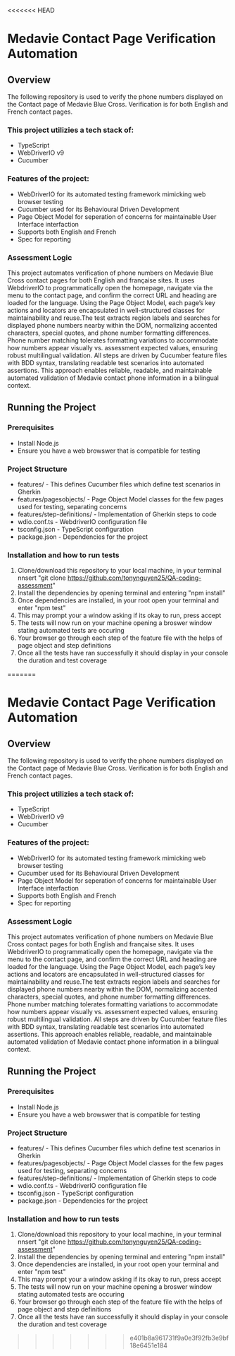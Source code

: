 <<<<<<< HEAD
# Medavie Contact Page Verification Automation

## Overview
The following repository is used to verify the phone numbers displayed on the Contact page of Medavie Blue Cross. Verification is for both English and French contact pages. 

### This project utilizies a tech stack of:
- TypeScript 
- WebDriverIO v9 
- Cucumber

### Features of the project:
- WebDriverIO for its automated testing framework mimicking web browser testing 
- Cucumber used for its Behavioural Driven Development 
- Page Object Model for seperation of concerns for maintainable User Interface interfaction
- Supports both English and French
- Spec for reporting

### Assessment Logic
This project automates verification of phone numbers on Medavie Blue Cross contact pages for both English and française﻿ sites. It uses WebdriverIO to programmatically open the homepage, navigate via the menu to the contact page, and confirm the correct URL and heading are loaded for the language. Using the Page Object Model, each page’s key actions and locators are encapsulated in well-structured classes for maintainability and reuse.The test extracts region labels and searches for displayed phone numbers nearby within the DOM, normalizing accented characters, special quotes, and phone number formatting differences. Phone number matching tolerates formatting variations to accommodate how numbers appear visually vs. assessment expected values, ensuring robust multilingual validation. All steps are driven by Cucumber feature files with BDD syntax, translating readable test scenarios into automated assertions. This approach enables reliable, readable, and maintainable automated validation of Medavie contact phone information in a bilingual context.

## Running the Project

### Prerequisites
- Install Node.js
- Ensure you have a web browswer that is compatible for testing

### Project Structure
- features/ - This defines Cucumber files which define test scenarios in Gherkin
- features/pagesobjects/ - Page Object Model classes for the few pages used for testing, separating concerns
- features/step-definitions/ - Implementation of Gherkin steps to code
- wdio.conf.ts - WebdriverIO configuration file
- tsconfig.json - TypeScript configuration
- package.json - Dependencies for the project

### Installation and how to run tests
1. Clone/download this repository to your local machine, 
in your terminal nnsert "git clone <https://github.com/tonynguyen25/QA-coding-assessment>" 
2. Install the dependencies by opening terminal and entering "npm install"
3. Once dependencies are installed, in your root open your terminal and enter "npm test"
4. This may prompt your a window asking if its okay to run, press accept
5. The tests will now run on your machine opening a broswer window stating automated tests are occuring
6. Your browser go through each step of the feature file with the helps of page object and step definitions
7. Once all the tests have ran successfully it should display in your console the duration and test coverage



=======
# Medavie Contact Page Verification Automation

## Overview
The following repository is used to verify the phone numbers displayed on the Contact page of Medavie Blue Cross. Verification is for both English and French contact pages. 

### This project utilizies a tech stack of:
- TypeScript 
- WebDriverIO v9 
- Cucumber

### Features of the project:
- WebDriverIO for its automated testing framework mimicking web browser testing 
- Cucumber used for its Behavioural Driven Development 
- Page Object Model for seperation of concerns for maintainable User Interface interfaction
- Supports both English and French
- Spec for reporting

### Assessment Logic
This project automates verification of phone numbers on Medavie Blue Cross contact pages for both English and française﻿ sites. It uses WebdriverIO to programmatically open the homepage, navigate via the menu to the contact page, and confirm the correct URL and heading are loaded for the language. Using the Page Object Model, each page’s key actions and locators are encapsulated in well-structured classes for maintainability and reuse.The test extracts region labels and searches for displayed phone numbers nearby within the DOM, normalizing accented characters, special quotes, and phone number formatting differences. Phone number matching tolerates formatting variations to accommodate how numbers appear visually vs. assessment expected values, ensuring robust multilingual validation. All steps are driven by Cucumber feature files with BDD syntax, translating readable test scenarios into automated assertions. This approach enables reliable, readable, and maintainable automated validation of Medavie contact phone information in a bilingual context.

## Running the Project

### Prerequisites
- Install Node.js
- Ensure you have a web browswer that is compatible for testing

### Project Structure
- features/ - This defines Cucumber files which define test scenarios in Gherkin
- features/pagesobjects/ - Page Object Model classes for the few pages used for testing, separating concerns
- features/step-definitions/ - Implementation of Gherkin steps to code
- wdio.conf.ts - WebdriverIO configuration file
- tsconfig.json - TypeScript configuration
- package.json - Dependencies for the project

### Installation and how to run tests
1. Clone/download this repository to your local machine, 
in your terminal nnsert "git clone <https://github.com/tonynguyen25/QA-coding-assessment>" 
2. Install the dependencies by opening terminal and entering "npm install"
3. Once dependencies are installed, in your root open your terminal and enter "npm test"
4. This may prompt your a window asking if its okay to run, press accept
5. The tests will now run on your machine opening a broswer window stating automated tests are occuring
6. Your browser go through each step of the feature file with the helps of page object and step definitions
7. Once all the tests have ran successfully it should display in your console the duration and test coverage



>>>>>>> e401b8a961731f9a0e3f92fb3e9bf18e6451e184
